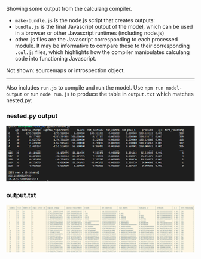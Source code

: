 Showing some output from the calculang compiler.

- `make-bundle.js` is the node.js script that creates outputs:
- `bundle.js` is the final Javascript output of the model, which can be used in a browser or other Javascript runtimes (including node.js)
- other .js files are the Javascript corresponding to each processed module. It may be informative to compare these to their corresponding `.cul.js` files, which highlights how the compiler manipulates calculang code into functioning Javascript.

Not shown: sourcemaps or introspection object.

---

Also includes `run.js` to compile and run the model. Use `npm run model-output` or run `node run.js` to produce the table in `output.txt` which matches nested.py:

### nested.py output

![nested.py output](./nestedpy-output.png)

### output.txt

![calculang model output](./output.png)
